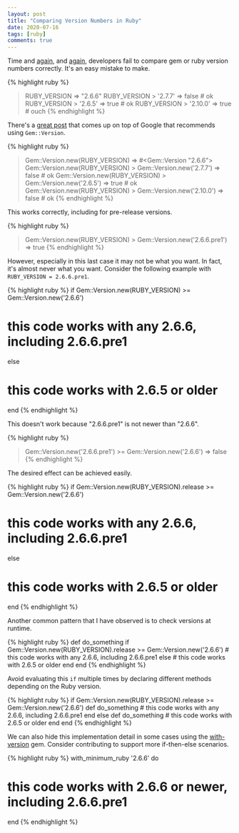 ```yaml
---
layout: post
title: "Comparing Version Numbers in Ruby"
date: 2020-07-16
tags: [ruby]
comments: true
---
```

Time and [again](https://github.com/ruby-grape/grape/pull/2091#discussion_r455763685), and [again](https://github.com/opensearch-project/opensearch-ruby/pull/76#discussion_r910422525), developers fail to compare gem or ruby version numbers correctly. It's an easy mistake to make.

{% highlight ruby %}
> RUBY_VERSION
 => "2.6.6"
> RUBY_VERSION > '2.7.7'
 => false # ok
> RUBY_VERSION > '2.6.5'
 => true # ok
> RUBY_VERSION > '2.10.0'
 => true # ouch
{% endhighlight %}

There's a [great post](https://metaredux.com/posts/2018/10/28/a-better-way-to-compare-versions-in-ruby.html) that comes up on top of Google that recommends using `Gem::Version`.

{% highlight ruby %}
> Gem::Version.new(RUBY_VERSION)
 => #<Gem::Version "2.6.6">
> Gem::Version.new(RUBY_VERSION) > Gem::Version.new('2.7.7')
 => false # ok
> Gem::Version.new(RUBY_VERSION) > Gem::Version.new('2.6.5')
 => true # ok
 > Gem::Version.new(RUBY_VERSION) > Gem::Version.new('2.10.0')
 => false # ok
{% endhighlight %}

This works correctly, including for pre-release versions.

{% highlight ruby %}
> Gem::Version.new(RUBY_VERSION) > Gem::Version.new('2.6.6.pre1')
 => true
{% endhighlight %}

However, especially in this last case it may not be what you want. In fact, it's almost never what you want. Consider the following example with `RUBY_VERSION = 2.6.6.pre1`.

{% highlight ruby %}
if Gem::Version.new(RUBY_VERSION) >= Gem::Version.new('2.6.6')
  # this code works with any 2.6.6, including 2.6.6.pre1
else
  # this code works with 2.6.5 or older
end
{% endhighlight %}

This doesn't work because "2.6.6.pre1" is not newer than "2.6.6".

{% highlight ruby %}
> Gem::Version.new('2.6.6.pre1') >= Gem::Version.new('2.6.6')
 => false
 {% endhighlight %}

The desired effect can be achieved easily.

{% highlight ruby %}
if Gem::Version.new(RUBY_VERSION).release >= Gem::Version.new('2.6.6')
  # this code works with any 2.6.6, including 2.6.6.pre1
else
  # this code works with 2.6.5 or older
end
{% endhighlight %}

Another common pattern that I have observed is to check versions at runtime.

{% highlight ruby %}
def do_something
  if Gem::Version.new(RUBY_VERSION).release >= Gem::Version.new('2.6.6')
    # this code works with any 2.6.6, including 2.6.6.pre1
  else
    # this code works with 2.6.5 or older
  end
end
{% endhighlight %}

Avoid evaluating this `if` multiple times by declaring different methods depending on the Ruby version.

{% highlight ruby %}
if Gem::Version.new(RUBY_VERSION).release >= Gem::Version.new('2.6.6')
  def do_something
    # this code works with any 2.6.6, including 2.6.6.pre1
  end
else
  def do_something
    # this code works with 2.6.5 or older
  end
end
{% endhighlight %}

We can also hide this implementation detail in some cases using the [with-version](https://github.com/dblock/with-version) gem. Consider contributing to support more if-then-else scenarios.

{% highlight ruby %}
with_minimum_ruby '2.6.6' do
  # this code works with 2.6.6 or newer, including 2.6.6.pre1
end
{% endhighlight %}
